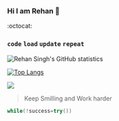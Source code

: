 ### Hi I am Rehan  👋 
:octocat:


### `code` `load` `update` `repeat`


<!--
**Rehan6225/Rehan6225** is a ✨ _special_ ✨ repository because its `README.md` (this file) appears on your GitHub profile.-->

<!---

- 🌱 I’m currently learning ...react
- 🤔 I’m looking for help with ...database management system



--->
<img align="center" alt="Rehan Singh's GitHub statistics" src="https://github-readme-stats.vercel.app/api?username=Rehan6225&show_icons=true&count_private=true&include_all_commits=true" />

[![Top Langs](https://github-readme-stats.vercel.app/api/top-langs/?username=rehan6225&layout=compact)](https://github.com/rehan6225/github-readme-stats)

<img src="https://github-readme-streak-stats.herokuapp.com/?user=rehan6225"/>

>Keep Smilling and Work harder


```c++
while(!success=try())
```

